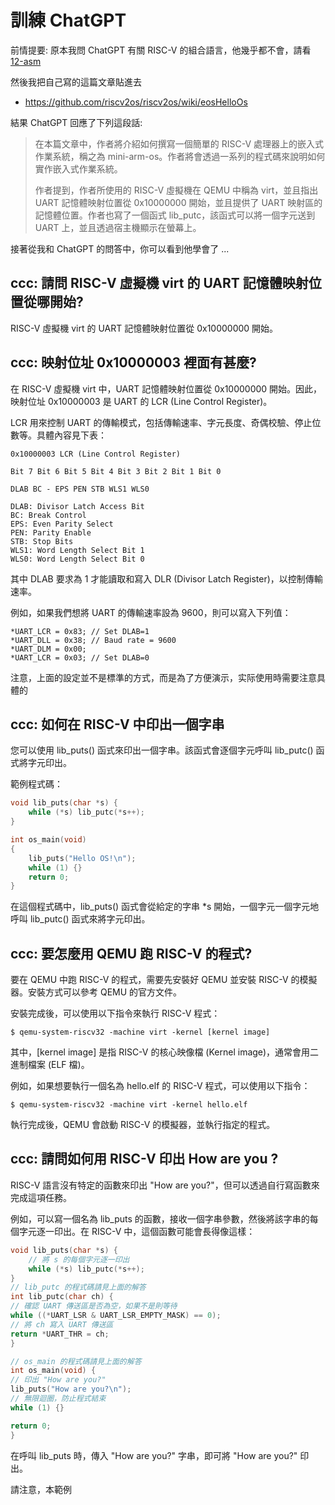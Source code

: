 # 訓練 ChatGPT

前情提要: 原本我問 ChatGPT 有關 RISC-V 的組合語言，他幾乎都不會，請看 [12-asm](../12-asm)

然後我把自己寫的這篇文章貼進去

* https://github.com/riscv2os/riscv2os/wiki/eosHelloOs


結果 ChatGPT 回應了下列這段話:

> 在本篇文章中，作者將介紹如何撰寫一個簡單的 RISC-V 處理器上的嵌入式作業系統，稱之為 mini-arm-os。作者將會透過一系列的程式碼來說明如何實作嵌入式作業系統。
> 
> 作者提到，作者所使用的 RISC-V 虛擬機在 QEMU 中稱為 virt，並且指出 UART 記憶體映射位置從 0x10000000 開始，並且提供了 UART 映射區的記憶體位置。作者也寫了一個函式 lib_putc，該函式可以將一個字元送到 UART 上，並且透過宿主機顯示在螢幕上。


接著從我和 ChatGPT 的問答中，你可以看到他學會了 ...

## ccc: 請問 RISC-V 虛擬機 virt 的 UART 記憶體映射位置從哪開始? 

RISC-V 虛擬機 virt 的 UART 記憶體映射位置從 0x10000000 開始。

## ccc: 映射位址 0x10000003 裡面有甚麼?

在 RISC-V 虛擬機 virt 中，UART 記憶體映射位置從 0x10000000 開始。因此，映射位址 0x10000003 是 UART 的 LCR (Line Control Register)。

LCR 用來控制 UART 的傳輸模式，包括傳輸速率、字元長度、奇偶校驗、停止位數等。具體內容見下表：

```
0x10000003 LCR (Line Control Register)

Bit 7 Bit 6 Bit 5 Bit 4 Bit 3 Bit 2 Bit 1 Bit 0

DLAB BC - EPS PEN STB WLS1 WLS0

DLAB: Divisor Latch Access Bit
BC: Break Control
EPS: Even Parity Select
PEN: Parity Enable
STB: Stop Bits
WLS1: Word Length Select Bit 1
WLS0: Word Length Select Bit 0
```

其中 DLAB 要求為 1 才能讀取和寫入 DLR (Divisor Latch Register)，以控制傳輸速率。

例如，如果我們想將 UART 的傳輸速率設為 9600，則可以寫入下列值：

```
*UART_LCR = 0x83; // Set DLAB=1
*UART_DLL = 0x38; // Baud rate = 9600
*UART_DLM = 0x00;
*UART_LCR = 0x03; // Set DLAB=0
```

注意，上面的設定並不是標準的方式，而是為了方便演示，实际使用時需要注意具體的


## ccc: 如何在 RISC-V 中印出一個字串

您可以使用 lib_puts() 函式來印出一個字串。該函式會逐個字元呼叫 lib_putc() 函式將字元印出。

範例程式碼：

```c
void lib_puts(char *s) {
    while (*s) lib_putc(*s++);
}

int os_main(void)
{
    lib_puts("Hello OS!\n");
    while (1) {}
    return 0;
}
```

在這個程式碼中，lib_puts() 函式會從給定的字串 *s 開始，一個字元一個字元地呼叫 lib_putc() 函式來將字元印出。

## ccc: 要怎麼用 QEMU 跑 RISC-V 的程式?

要在 QEMU 中跑 RISC-V 的程式，需要先安裝好 QEMU 並安裝 RISC-V 的模擬器。安裝方式可以參考 QEMU 的官方文件。

安裝完成後，可以使用以下指令來執行 RISC-V 程式：

```
$ qemu-system-riscv32 -machine virt -kernel [kernel image]
```

其中，[kernel image] 是指 RISC-V 的核心映像檔 (Kernel image)，通常會用二進制檔案 (ELF 檔)。

例如，如果想要執行一個名為 hello.elf 的 RISC-V 程式，可以使用以下指令：

```
$ qemu-system-riscv32 -machine virt -kernel hello.elf
```

執行完成後，QEMU 會啟動 RISC-V 的模擬器，並執行指定的程式。

## ccc: 請問如何用 RISC-V 印出 How are you ?

RISC-V 語言沒有特定的函數來印出 "How are you?"，但可以透過自行寫函數來完成這項任務。

例如，可以寫一個名為 lib_puts 的函數，接收一個字串參數，然後將該字串的每個字元逐一印出。在 RISC-V 中，這個函數可能會長得像這樣：

```c
void lib_puts(char *s) {
    // 將 s 的每個字元逐一印出
    while (*s) lib_putc(*s++);
}
// lib_putc 的程式碼請見上面的解答
int lib_putc(char ch) {
// 確認 UART 傳送區是否為空，如果不是則等待
while ((*UART_LSR & UART_LSR_EMPTY_MASK) == 0);
// 將 ch 寫入 UART 傳送區
return *UART_THR = ch;
}

// os_main 的程式碼請見上面的解答
int os_main(void) {
// 印出 "How are you?"
lib_puts("How are you?\n");
// 無限迴圈，防止程式結束
while (1) {}

return 0;
}
```

在呼叫 lib_puts 時，傳入 "How are you?" 字串，即可將 "How are you?" 印出。

請注意，本範例

